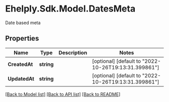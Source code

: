 # Ehelply.Sdk.Model.DatesMeta
Date based meta

## Properties

Name | Type | Description | Notes
------------ | ------------- | ------------- | -------------
**CreatedAt** | **string** |  | [optional] [default to "2022-10-26T19:13:31.399861"]
**UpdatedAt** | **string** |  | [optional] [default to "2022-10-26T19:13:31.399861"]

[[Back to Model list]](../README.md#documentation-for-models) [[Back to API list]](../README.md#documentation-for-api-endpoints) [[Back to README]](../README.md)

